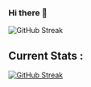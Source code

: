 ### Hi there 👋

<img src="https://i.ibb.co/rmfbW0L/Farhad-Hossain-1.jpg" alt="GitHub Streak" />

## Current Stats :

[![GitHub Streak](https://github-readme-streak-stats.herokuapp.com?user=Farhad-Hossain-45&theme=vue-dark)](https://git.io/streak-stats)
